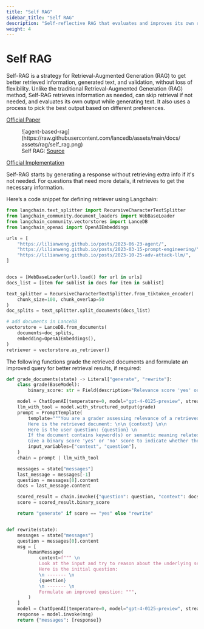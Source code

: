 ```yaml
---
title: "Self RAG"
sidebar_title: "Self RAG"
description: "Self-reflective RAG that evaluates and improves its own responses"
weight: 4
---
```


Self RAG 
====================================================================
Self-RAG is a strategy for Retrieval-Augmented Generation (RAG) to get better retrieved information, generated text, and validation, without loss of flexibility. Unlike the traditional Retrieval-Augmented Generation (RAG) method, Self-RAG retrieves information as needed, can skip retrieval if not needed, and evaluates its own output while generating text. It also uses a process to pick the best output based on different preferences.

[Official Paper](https://arxiv.org/pdf/2310.11511)

<figure markdown="span">
  ![agent-based-rag](https://raw.githubusercontent.com/lancedb/assets/main/docs/assets/rag/self_rag.png)
  <figcaption>Self RAG: <a href="https://github.com/AkariAsai/self-rag">Source</a>
  </figcaption>
</figure>

[Official Implementation](https://github.com/AkariAsai/self-rag)

Self-RAG starts by generating a response without retrieving extra info if it's not needed. For questions that need more details, it retrieves to get the necessary information.

Here’s a code snippet for defining retriever using Langchain:

```python
from langchain.text_splitter import RecursiveCharacterTextSplitter
from langchain_community.document_loaders import WebBaseLoader
from langchain_community.vectorstores import LanceDB
from langchain_openai import OpenAIEmbeddings

urls = [
    "https://lilianweng.github.io/posts/2023-06-23-agent/",
    "https://lilianweng.github.io/posts/2023-03-15-prompt-engineering/",
    "https://lilianweng.github.io/posts/2023-10-25-adv-attack-llm/",
]


docs = [WebBaseLoader(url).load() for url in urls]
docs_list = [item for sublist in docs for item in sublist]

text_splitter = RecursiveCharacterTextSplitter.from_tiktoken_encoder(
    chunk_size=100, chunk_overlap=50
)
doc_splits = text_splitter.split_documents(docs_list)

# add documents in LanceDB
vectorstore = LanceDB.from_documents(
    documents=doc_splits,
    embedding=OpenAIEmbeddings(),
)
retriever = vectorstore.as_retriever()

```

The following functions grade the retrieved documents and formulate an improved query for better retrieval results, if required:

```python
def grade_documents(state) -> Literal["generate", "rewrite"]:
    class grade(BaseModel):
        binary_score: str = Field(description="Relevance score 'yes' or 'no'")

    model = ChatOpenAI(temperature=0, model="gpt-4-0125-preview", streaming=True)
    llm_with_tool = model.with_structured_output(grade)
    prompt = PromptTemplate(
        template="""You are a grader assessing relevance of a retrieved document to a user question. \n
        Here is the retrieved document: \n\n {context} \n\n
        Here is the user question: {question} \n
        If the document contains keyword(s) or semantic meaning related to the user question, grade it as relevant. \n
        Give a binary score 'yes' or 'no' score to indicate whether the document is relevant to the question.""",
        input_variables=["context", "question"],
    )
    chain = prompt | llm_with_tool

    messages = state["messages"]
    last_message = messages[-1]
    question = messages[0].content
    docs = last_message.content

    scored_result = chain.invoke({"question": question, "context": docs})
    score = scored_result.binary_score

    return "generate" if score == "yes" else "rewrite"


def rewrite(state):
    messages = state["messages"]
    question = messages[0].content
    msg = [
        HumanMessage(
            content=f""" \n
            Look at the input and try to reason about the underlying semantic intent / meaning. \n
            Here is the initial question:
            \n ------- \n
            {question}
            \n ------- \n
            Formulate an improved question: """,
        )
    ]
    model = ChatOpenAI(temperature=0, model="gpt-4-0125-preview", streaming=True)
    response = model.invoke(msg)
    return {"messages": [response]}
```
